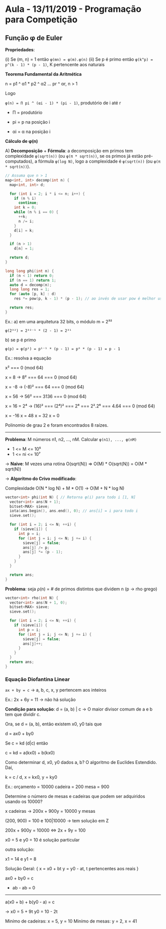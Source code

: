 # Aula - 13/11/2019 - Programação para Competição

## Função φ de Euler

**Propriedades**:

(i) Se (m, n) = 1 então `φ(mn) = φ(m).φ(n)`
(ii) Se p é primo então `φ(k^p) = p^(k - 1) * (p - 1)`, K pertencente aos naturais

**Teorema Fundamental da Aritmética**

n = p1 ^ α1 * p2 ^ α2 ... pr ^ αr, n > 1

Logo

`φ(n) = Π pi ^ (αi - 1) * (pi - 1)`, produtório de i até r

* Π = produtório

* pi = p na posição i

* αi = α na posição i

**Cálculo de φ(n)**

A) **Decomposição** + **Fórmula**: a decomposição em primos tem complexidade `φ(sqrt(n))` (ou `φ(π * sqrt(n))`, se os primos já estão pré-computados), a fórmula `φ(log N)`, logo a complexidade é `φ(sqrt(n))` (ou `φ(π * sqrt(n))`).

```c++
// Assuma que n > 1
map<int, int> decomp(int n) {
  map<int, int> d;

  for (int i = 2; i * i <= n; i++) {
    if (n % i)
      continue;
    int k = 0;
    while (n % i == 0) {
      ++k;
      n /= i;
    }
    d[i] = k;
  }

  if (n > 1)
    d[n] = 1;

  return d;
}

long long phi(int n) {
  if (n < 1) return 0;
  if (n == 1) return 1;
  auto d = decomp(n);
  long long res = 1;
  for (auto [p, k] : d)
    res *= pow(p, k - 1) * (p - 1); // ao invés de usar pow é melhor usar exponenciação rápida

  return res;
}
```

Ex.:
a) em uma arquitetura 32 bits, o módulo m = 2³²

`φ(2³²) = 2³²⁻¹ * (2 - 1) = 2³¹`

b) se p é primo

`φ(p) = φ(p¹) = p¹⁻¹ * (p - 1) = p⁰ * (p - 1) = p - 1`

Ex.:
resolva a equação

x² === 0 (mod 64)

x = 8 -> 8² === 64 === 0 (mod 64)

x = -8 -> (-8)² === 64 === 0 (mod 64)

x = 56 -> 56² === 3136 === 0 (mod 64)

x = 16 = 2⁴ -> (16)² === (2⁴)² === 2⁸ === 2².2⁶ === 4.64 === 0 (mod 64)

x = -16
x = 48
x = 32
x = 0

Polinomio de grau 2 e foram encontrados 8 raízes.

---

**Problema**: M números n1, n2, ..., nM. Calcular `φ(n1), ..., φ(nM)`

* 1 <= M <= 10⁵
* 1 <= ni <= 10⁷

-> **Naive**: M vezes uma rotina O(sqrt(N)) => O(M) * O(sqrt(N)) = O(M * sqrt(N))

-> **Algoritmo do Crivo modificado**:

Complexidade O(N * log N) + M * O(1) -> O(M + N * log N)

```c++
vector<int> phi(int N) { // Retorna φ(i) para todo i [1, N]
  vector<int> ans(N + 1);
  bitset<MAX> sieve;
  iota(ans.begin(), ans.end(), 0); // ans[i] = i para todo i
  sieve.set();

  for (int i = 2; i <= N; ++i) {
    if (sieve[i]) {
      int p = i;
      for (int j = i; j <= N; j += i) {
        sieve[j] = false;
        ans[j] /= p;
        ans[j] *= (p - 1);
      }
    }
  }

  return ans;
}
```

**Problema**: seja ρ(n) = # de primos distintos que dividem n (p -> rho grego)

```c++
vector<int> rho(int N) {
  vector<int> ans(N + 1, 0);
  bitset<MAX> sieve;
  sieve.set();

  for (int i = 2; i <= N; ++i) {
    if (sieve[i]) {
      int p = i;
      for (int j = i; j <= N; j += i) {
        sieve[j] = false;
        ans[j]++;
      }
    }
  }
  return ans;
}
```

### Equação Diofantina Linear

`ax + by = c` -> a, b, c, x, y pertencem aos inteiros

Ex.: 2x + 6y = 11 -> não há solução

**Condição para solução**: d = (a, b) | c -> O maior divisor comum de a e b tem que dividir c.

Ora, se d = (a, b), então existem x0, y0 tais que

d = ax0 + by0

Se c = kd (d|c) então

c = kd = a(kx0) + b(kx0)

Como determinar d, x0, y0 dados a, b? O algoritmo de Euclides Estendido. Daí,

k = c / d, x = kx0, y = ky0

Ex.:
orçamento = 10000
cadeira = 200
mesa = 900

Determine o número de mesas e cadeiras que podem ser adquiridos usando os 10000?

x cadeiras -> 200x + 900y = 10000
y mesas

(200, 900) = 100 e 100|10000 -> tem solução em Z

200x + 900y = 10000 <=> 2x + 9y = 100

x0 = 5 e y0 = 10 é solução particular

outra solução:

x1 = 14 e y1 = 8

Solução Geral: {
  x = x0 + bt
  y = y0 - at, t pertencentes aos reais
}

ax0 + by0 = c
+ ab - ab = 0
-------------
a(x0 + b) + b(y0 - a) = c

->  x0 = 5 + 9t
    y0 = 10 - 2t

Minímo de cadeiras: x = 5, y = 10
Minímo de mesas:    y = 2, x = 41
